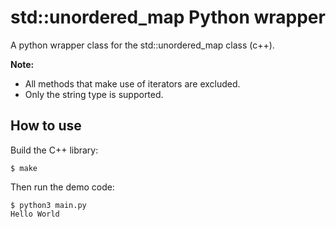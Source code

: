 # std::unordered_map Python wrapper
A python wrapper class for the std::unordered_map class (c++). 

**Note:**
 - All methods that make use of iterators are excluded. 
 - Only the string type is supported.
 
## How to use
Build the C++ library:

```
$ make
```

Then run the demo code:

```
$ python3 main.py
Hello World
```
